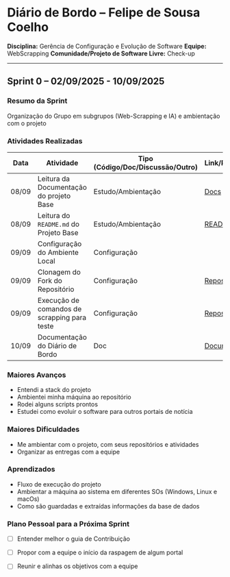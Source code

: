# Diário de Bordo – Felipe de Sousa Coelho

**Disciplina:** Gerência de Configuração e Evolução de Software
**Equipe:** WebScrapping
**Comunidade/Projeto de Software Livre:** Check-up

---

## Sprint 0 – 02/09/2025 - 10/09/2025

### Resumo da Sprint

Organização do Grupo em subgrupos (Web-Scrapping e IA) e ambientação com o projeto

### Atividades Realizadas

| Data  | Atividade                                   | Tipo (Código/Doc/Discussão/Outro) | Link/Referência | Status    |
| ----- | ------------------------------------------- | --------------------------------- | --------------- | --------- |
| 08/09 | Leitura da Documentação do projeto Base     | Estudo/Ambientação                | [Docs](https://eh-fake.github.io/docs/land/index.html)                                                                                                       | Concluído |
| 08/09 | Leitura do `README.md` do Projeto Base      | Estudo/Ambientação                | [README](https://github.com/EH-FAKE/check-up/blob/develop/README.md)                                                                                                         | Concluído |
| 09/09 | Configuração do Ambiente Local              | Configuração                      |                 | Concluído |
| 09/09 | Clonagem do Fork do Repositório             | Configuração                      | [Repositório](https://github.com/GCES-EhFake-Fork/checkUp)                                                                                                    | Concluído |
| 09/09 | Execução de comandos de scrapping para teste| Configuração                      | [Repositório](https://github.com/GCES-EhFake-Fork/checkUp)                                                                                                    | Concluído |
| 10/09 | Documentação do Diário de Bordo             | Doc                               | [Documento](https://github.com/GCES-EhFake-Fork/docs-interno/blob/main/docs/grupo-webscrapping/sprint0/diarioFelipe.md)                                                                 | Concluído |

### Maiores Avanços

- Entendi a stack do projeto
- Ambientei minha máquina ao repositório
- Rodei alguns scripts prontos
- Estudei como evoluir o software para outros portais de notícia

### Maiores Dificuldades

- Me ambientar com o projeto, com seus repositórios e atividades
- Organizar as entregas com a equipe

### Aprendizados

- Fluxo de execução do projeto
- Ambientar a máquina ao sistema em diferentes SOs (Windows, Linux e macOs)
- Como são guardadas e extraídas informações da base de dados

### Plano Pessoal para a Próxima Sprint

- [ ] Entender melhor o guia de Contribuição
- [ ] Propor com a equipe o início da raspagem de algum portal
- [ ] Reunir e alinhas os objetivos com a equipe
    